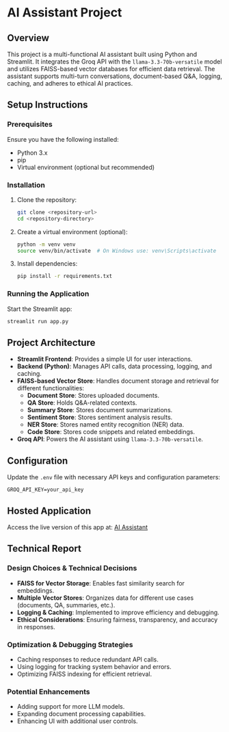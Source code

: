 # AI Assistant Project

## Overview
This project is a multi-functional AI assistant built using Python and Streamlit. It integrates the Groq API with the `llama-3.3-70b-versatile` model and utilizes FAISS-based vector databases for efficient data retrieval. The assistant supports multi-turn conversations, document-based Q&A, logging, caching, and adheres to ethical AI practices.

## Setup Instructions

### Prerequisites
Ensure you have the following installed:
- Python 3.x
- pip
- Virtual environment (optional but recommended)

### Installation
1. Clone the repository:
   ```sh
   git clone <repository-url>
   cd <repository-directory>
   ```
2. Create a virtual environment (optional):
   ```sh
   python -m venv venv
   source venv/bin/activate  # On Windows use: venv\Scripts\activate
   ```
3. Install dependencies:
   ```sh
   pip install -r requirements.txt
   ```

### Running the Application
Start the Streamlit app:
```sh
streamlit run app.py
```

## Project Architecture
- **Streamlit Frontend**: Provides a simple UI for user interactions.
- **Backend (Python)**: Manages API calls, data processing, logging, and caching.
- **FAISS-based Vector Store**: Handles document storage and retrieval for different functionalities:
  - **Document Store**: Stores uploaded documents.
  - **QA Store**: Holds Q&A-related contexts.
  - **Summary Store**: Stores document summarizations.
  - **Sentiment Store**: Stores sentiment analysis results.
  - **NER Store**: Stores named entity recognition (NER) data.
  - **Code Store**: Stores code snippets and related embeddings.
- **Groq API**: Powers the AI assistant using `llama-3.3-70b-versatile`.

## Configuration
Update the `.env` file with necessary API keys and configuration parameters:
```
GROQ_API_KEY=your_api_key
```

## Hosted Application
Access the live version of this app at: [AI Assistant](<https://aiassistant-demo.streamlit.app/>)

## Technical Report
### Design Choices & Technical Decisions
- **FAISS for Vector Storage**: Enables fast similarity search for embeddings.
- **Multiple Vector Stores**: Organizes data for different use cases (documents, QA, summaries, etc.).
- **Logging & Caching**: Implemented to improve efficiency and debugging.
- **Ethical Considerations**: Ensuring fairness, transparency, and accuracy in responses.

### Optimization & Debugging Strategies
- Caching responses to reduce redundant API calls.
- Using logging for tracking system behavior and errors.
- Optimizing FAISS indexing for efficient retrieval.

### Potential Enhancements
- Adding support for more LLM models.
- Expanding document processing capabilities.
- Enhancing UI with additional user controls.



